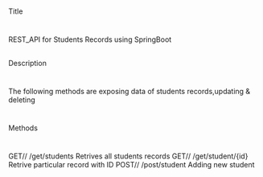 ###
Title
#
REST_API for Students Records using SpringBoot

##
Description
#
The following methods are exposing data of students records,updating & deleting

#
Methods
#
GET//   /get/students   Retrives all students records
GET//   /get/student/{id}   Retrive particular record with ID
POST//  /post/student   Adding new student